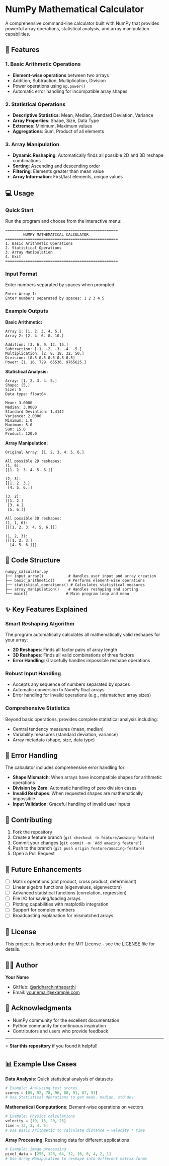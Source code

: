 # NumPy Mathematical Calculator

A comprehensive command-line calculator built with NumPy that provides powerful array operations, statistical analysis, and array manipulation capabilities.

## 🚀 Features

### 1. Basic Arithmetic Operations
- **Element-wise operations** between two arrays
- Addition, Subtraction, Multiplication, Division
- Power operations using `np.power()`
- Automatic error handling for incompatible array shapes

### 2. Statistical Operations
- **Descriptive Statistics**: Mean, Median, Standard Deviation, Variance
- **Array Properties**: Shape, Size, Data Type
- **Extremes**: Minimum, Maximum values
- **Aggregations**: Sum, Product of all elements

### 3. Array Manipulation
- **Dynamic Reshaping**: Automatically finds all possible 2D and 3D reshape combinations
- **Sorting**: Ascending and descending order
- **Filtering**: Elements greater than mean value
- **Array Information**: First/last elements, unique values


## 💻 Usage

### Quick Start

Run the program and choose from the interactive menu:

```
==================================================
        NUMPY MATHEMATICAL CALCULATOR
==================================================
1. Basic Arithmetic Operations
2. Statistical Operations
3. Array Manipulation
4. Exit
==================================================
```

### Input Format

Enter numbers separated by spaces when prompted:
```
Enter Array 1:
Enter numbers separated by spaces: 1 2 3 4 5
```

### Example Outputs

**Basic Arithmetic:**
```
Array 1: [1. 2. 3. 4. 5.]
Array 2: [2. 4. 6. 8. 10.]

Addition: [3. 6. 9. 12. 15.]
Subtraction: [-1. -2. -3. -4. -5.]
Multiplication: [2. 8. 18. 32. 50.]
Division: [0.5 0.5 0.5 0.5 0.5]
Power: [1. 16. 729. 65536. 9765625.]
```

**Statistical Analysis:**
```
Array: [1. 2. 3. 4. 5.]
Shape: (5,)
Size: 5
Data type: float64

Mean: 3.0000
Median: 3.0000
Standard Deviation: 1.4142
Variance: 2.0000
Minimum: 1.0
Maximum: 5.0
Sum: 15.0
Product: 120.0
```

**Array Manipulation:**
```
Original Array: [1. 2. 3. 4. 5. 6.]

All possible 2D reshapes:
(1, 6):
[[1. 2. 3. 4. 5. 6.]]

(2, 3):
[[1. 2. 3.]
 [4. 5. 6.]]

(3, 2):
[[1. 2.]
 [3. 4.]
 [5. 6.]]

All possible 3D reshapes:
(1, 1, 6):
[[[1. 2. 3. 4. 5. 6.]]]

(1, 2, 3):
[[[1. 2. 3.]
  [4. 5. 6.]]]
```

## 🔧 Code Structure

```
numpy_calculator.py
├── input_array()           # Handles user input and array creation
├── basic_arithmetic()      # Performs element-wise operations
├── statistical_operations() # Calculates statistical measures
├── array_manipulation()    # Handles reshaping and sorting
└── main()                 # Main program loop and menu
```

## ✨ Key Features Explained

### Smart Reshaping Algorithm
The program automatically calculates all mathematically valid reshapes for your array:
- **2D Reshapes**: Finds all factor pairs of array length
- **3D Reshapes**: Finds all valid combinations of three factors
- **Error Handling**: Gracefully handles impossible reshape operations

### Robust Input Handling
- Accepts any sequence of numbers separated by spaces
- Automatic conversion to NumPy float arrays
- Error handling for invalid operations (e.g., mismatched array sizes)

### Comprehensive Statistics
Beyond basic operations, provides complete statistical analysis including:
- Central tendency measures (mean, median)
- Variability measures (standard deviation, variance)
- Array metadata (shape, size, data type)

## 🚨 Error Handling

The calculator includes comprehensive error handling for:
- **Shape Mismatch**: When arrays have incompatible shapes for arithmetic operations
- **Division by Zero**: Automatic handling of zero division cases
- **Invalid Reshapes**: When requested shapes are mathematically impossible
- **Input Validation**: Graceful handling of invalid user inputs

## 🤝 Contributing

1. Fork the repository
2. Create a feature branch (`git checkout -b feature/amazing-feature`)
3. Commit your changes (`git commit -m 'Add amazing feature'`)
4. Push to the branch (`git push origin feature/amazing-feature`)
5. Open a Pull Request

## 📝 Future Enhancements

- [ ] Matrix operations (dot product, cross product, determinant)
- [ ] Linear algebra functions (eigenvalues, eigenvectors)
- [ ] Advanced statistical functions (correlation, regression)
- [ ] File I/O for saving/loading arrays
- [ ] Plotting capabilities with matplotlib integration
- [ ] Support for complex numbers
- [ ] Broadcasting explanation for mismatched arrays

## 📄 License

This project is licensed under the MIT License - see the [LICENSE](LICENSE) file for details.

## 👨‍💻 Author

**Your Name**
- GitHub: [@sridharchinthaparthi](https://github.com/sridharchinthaparthi)
- Email: your.email@example.com

## 🙏 Acknowledgments

- NumPy community for the excellent documentation
- Python community for continuous inspiration
- Contributors and users who provide feedback

---

⭐ **Star this repository** if you found it helpful!

## 📊 Example Use Cases

**Data Analysis**: Quick statistical analysis of datasets
```python
# Example: Analyzing test scores
scores = [85, 92, 78, 96, 88, 91, 87, 93]
# Use Statistical Operations to get mean, median, std dev
```

**Mathematical Computations**: Element-wise operations on vectors
```python
# Example: Physics calculations
velocity = [10, 15, 20, 25]
time = [2, 3, 4, 5]
# Use Basic Arithmetic to calculate distance = velocity * time
```

**Array Processing**: Reshaping data for different applications
```python
# Example: Image processing
pixel_data = [255, 128, 64, 32, 16, 8, 4, 2, 1]
# Use Array Manipulation to reshape into different matrix forms
```
